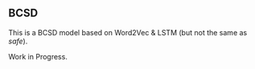## BCSD

This is a BCSD model based on Word2Vec & LSTM (but not the same as *safe*).

Work in Progress.